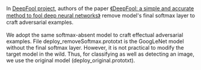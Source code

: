 In [DeepFool project](https://github.com/LTS4/deepfool), authors of the paper [《DeepFool: a simple and accurate method to fool deep neural networks》](http://www.cv-foundation.org/openaccess/content_cvpr_2016/papers/Moosavi-Dezfooli_DeepFool_A_Simple_CVPR_2016_paper.pdf) remove model's final softmax layer to craft adversarial examples.<br> 
<br> We adopt the same softmax-absent model to craft effectual adversarial examples. File deploy_removeSoftmax.prototxt is the GoogLeNet model without the final softmax layer. However, it is not practical to modify the target model in the wild. Thus, for classifying as well as detecting an image, we use the original model (deploy_original.prototxt).
